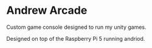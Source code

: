 # Andrew Arcade

Custom game console designed to run my unity games.

Designed on top of the Raspberry Pi 5 running andriod.
